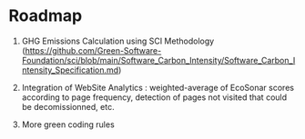 # Roadmap

1) GHG Emissions Calculation using SCI Methodology (https://github.com/Green-Software-Foundation/sci/blob/main/Software_Carbon_Intensity/Software_Carbon_Intensity_Specification.md)

2) Integration of WebSite Analytics : weighted-average of EcoSonar scores according to page frequency, detection of pages not visited that could be decomissionned, etc.

3) More green coding rules
